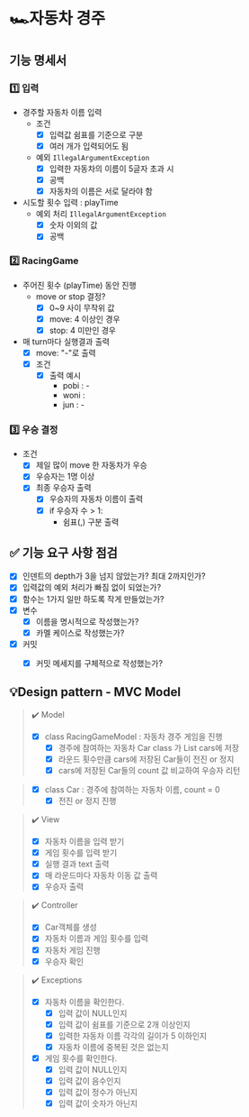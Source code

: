 # 🏎️자동차 경주 

## 기능 명세서

### 1️⃣ 입력
- 경주할 자동차 이름 입력
   - 조건
      - [X] 입력값 쉼표를 기준으로 구분
      - [X] 여러 개가 입력되어도 됨
   
   - 예외 `IllegalArgumentException`
      - [X] 입력한 자동차의 이름이 5글자 초과 시
      - [X] 공백
      - [X] 자동차의 이름은 서로 달라야 함
      
-  시도할 횟수 입력 : playTime
   - 예외 처리 `IllegalArgumentException`
      - [X] 숫자 이외의 값 
      - [X] 공백

### 2️⃣ RacingGame
- 주어진 횟수 (playTime) 동안 진행
   - move or stop 결정?
      - [X] 0~9 사이 무작위 값
      - [X] move: 4 이상인 경우
      - [X] stop: 4 미만인 경우
   
- 매 turn마다 실행결과 출력
   - [X] move: "-"로 출력
   - [X] 조건
      - [X] 출력 예시 
         - pobi : -
         - woni :
         - jun : -


###  3️⃣ 우승 결정
   -  조건
       - [X] 제일 많이 move 한 자동차가 우승
       - [X] 우승자는 1명 이상
       - [X] 최종 우승자 출력
          - [X] 우승자의 자동차 이름이 출력
          - [X] if 우승자 수 > 1:
             - 쉼표(,) 구분 출력


## ✅ 기능 요구 사항 점검

- [X] 인덴트의 depth가 3을 넘지 않았는가? 최대 2까지인가?
- [X]  입력값의 예외 처리가 빠짐 없이 되었는가?
- [X]  함수는 1가지 일만 하도록 작게 만들었는가?
- [X]  변수
   - [X] 이름을 명시적으로 작성했는가?
   - [X] 카멜 케이스로 작성했는가?
- [X]  커밋
   - [X] 커밋 메세지를 구체적으로 작성했는가?


## 💡Design pattern - MVC Model
> ✔️ Model
>
> - [X] class RacingGameModel : 자동차 경주 게임을 진행
>     - [X] 경주에 참여하는 자동차 Car class 가 List cars에 저장
>     - [X] 라운드 횟수만큼 cars에 저장된 Car들이 전진 or 정지 
>     - [X] cars에 저장된 Car들의 count 값 비교하여 우승자 리턴

> - [X] class Car : 경주에 참여하는 자동차 이름, count = 0 
>     - [X] 전진 or 정지 진행

> ✔️ View
>
> - [X] 자동차 이름을 입력 받기
> - [X] 게임 횟수를 입력 받기
> - [X] 실행 결과 text 출력
> - [X] 매 라운드마다 자동차 이동 값 출력
> - [X] 우승자 출력


> ✔️ Controller
>
> - [X] Car객체를 생성
> - [X] 자동차 이름과 게임 횟수를 입력
> - [X] 자동차 게임 진행
> - [X] 우승자 확인

> ✔️ Exceptions
>
> - [X] 자동차 이름을 확인한다.
>   - [X] 입력 값이 NULL인지
>   - [X] 입력 값이 쉼표를 기준으로 2개 이상인지
>   - [X] 입력한 자동차 이름 각각의 길이가 5 이하인지
>   - [X] 자동차 이름에 중복된 것은 없는지
> - [X] 게임 횟수를 확인한다. 
>   - [X] 입력 값이 NULL인지
>   - [X] 입력 값이 음수인지
>   - [X] 입력 값이 정수가 아닌지
>   - [X] 입력 값이 숫자가 아닌지

